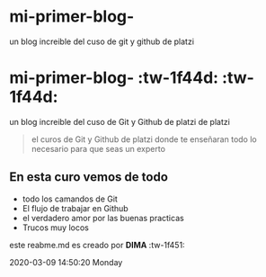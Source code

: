# mi-primer-blog-
un blog increible del cuso de git y github de platzi
# mi-primer-blog- :tw-1f44d: :tw-1f44d:
un blog increible del cuso de Git y Github de platzi de platzi

>el curos de Git y Github de platzi donde te enseñaran todo lo necesario para que seas un experto 

## En esta curo vemos de todo
* todo los camandos de Git 
* El flujo de trabajar en Github
* el verdadero amor por las buenas practicas
* Trucos muy locos 

este reabme.md es creado por  **DIMA** :tw-1f451:

2020-03-09 14:50:20 Monday